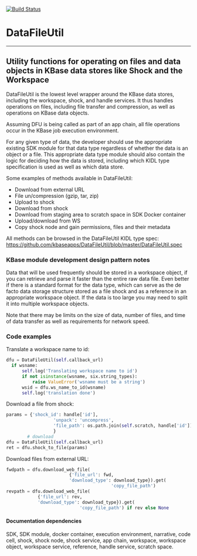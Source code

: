 [![Build Status](https://travis-ci.org/rsutormin/DataFileUtil.svg?branch=master)](https://travis-ci.org/rsutormin/DataFileUtil)

# DataFileUtil
---

## Utility functions for operating on files and data objects in KBase data stores like Shock and the Workspace


DataFileUtil is the lowest level wrapper around the KBase data stores, including the workspace, shock, and handle services. It thus handles operations on files, including file transfer and compression, as well as operations on KBase data objects.

Assuming DFU is being called as part of an app chain, all file operations occur in the KBase job execution environment.

For any given type of data, the developer should use the appropriate existing SDK module for that data type regardless of whether the data is an object or a file. This appropriate data type module should also contain the logic for deciding how the data is stored, including which KIDL type specification is used as well as which data store.

Some examples of methods available in DataFileUtil:
- Download from external URL
- File un/compression (gzip, tar, zip)
- Upload to shock
- Download from shock
- Download from staging area to scratch space in SDK Docker container
- Upload/download from WS
- Copy shock node and gain permissions, files and their metadata

All methods can be browsed in the DataFileUtil KIDL type spec:
https://github.com/kbaseapps/DataFileUtil/blob/master/DataFileUtil.spec


### KBase module development design pattern notes

Data that will be used frequently should be stored in a workspace object, if you can retrieve and parse it faster than the entire raw data file. Even better if there is a standard format for the data type, which can serve as the de facto data storage structure stored as a file shock and as a reference in an appropriate workspace object. If the data is too large you may need to split it into multiple workspace objects.

Note that there may be limits on the size of data, number of files, and time of data transfer as well as requirements for network speed.

### Code examples

Translate a workspace name to id:
```python
dfu = DataFileUtil(self.callback_url)
  if wsname:
      self.log('Translating workspace name to id')
      if not isinstance(wsname, six.string_types):
          raise ValueError('wsname must be a string')
      wsid = dfu.ws_name_to_id(wsname)
      self.log('translation done')
```

Download a file from shock:
```python
params = {'shock_id': handle['id'],
                  'unpack': 'uncompress',
                  'file_path': os.path.join(self.scratch, handle['id'])
                  }
        # download
dfu = DataFileUtil(self.callback_url)
ret = dfu.shock_to_file(params)
```

Download files from external URL:
```python
fwdpath = dfu.download_web_file(
                        {'file_url': fwd,
                        'download_type': download_type}).get(
                                        'copy_file_path')
revpath = dfu.download_web_file(
            {'file_url': rev,
            'download_type': download_type}).get(
                            'copy_file_path') if rev else None
```





#### Documentation dependencies

SDK, SDK module, docker container, execution environment, narrative, code cell, shock, shock node, shock service, app chain, workspace, workspace object, workspace service, reference, handle service, scratch space.


